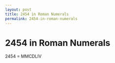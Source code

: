 ```yaml
---
layout: post
title: 2454 in Roman Numerals
permalink: 2454-in-roman-numerals
---
```


# 2454 in Roman Numerals

2454 = MMCDLIV
